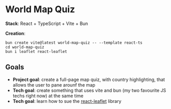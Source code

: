 # World Map Quiz
**Stack**: React + TypeScript + Vite + Bun

**Creation**: 
```
bun create vite@latest world-map-quiz -- --template react-ts
cd world-map-quiz
bun i leaflet react-leaflet
```

## Goals
- **Project goal**: create a full-page map quiz, with country highlighting, that allows the user to pane arounf the map
- **Tech goal**: create something that uses vite and bun (my two favourite JS techs right now) at the same time
- **Tech goal**: learn how to sue the [react-leaflet](https://react-leaflet.js.org/docs/start-introduction/) library
